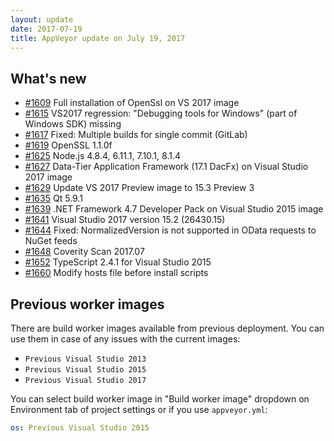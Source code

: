 ```yaml
---
layout: update
date: 2017-07-19
title: AppVeyor update on July 19, 2017
---
```


## What's new

* [#1609](https://github.com/appveyor/ci/issues/1609) Full installation of OpenSsl on VS 2017 image
* [#1615](https://github.com/appveyor/ci/issues/1615) VS2017 regression: "Debugging tools for Windows" (part of Windows SDK) missing
* [#1617](https://github.com/appveyor/ci/issues/1617) Fixed: Multiple builds for single commit (GitLab)
* [#1619](https://github.com/appveyor/ci/issues/1619) OpenSSL 1.1.0f
* [#1625](https://github.com/appveyor/ci/issues/1625) Node.js 4.8.4, 6.11.1, 7.10.1, 8.1.4
* [#1627](https://github.com/appveyor/ci/issues/1627) Data-Tier Application Framework (17.1 DacFx) on Visual Studio 2017 image
* [#1629](https://github.com/appveyor/ci/issues/1629) Update VS 2017 Preview image to 15.3 Preview 3
* [#1635](https://github.com/appveyor/ci/issues/1635) Qt 5.9.1
* [#1639](https://github.com/appveyor/ci/issues/1639) .NET Framework 4.7 Developer Pack on Visual Studio 2015 image
* [#1641](https://github.com/appveyor/ci/issues/1641) Visual Studio 2017 version 15.2 (26430.15)
* [#1644](https://github.com/appveyor/ci/issues/1644) Fixed: NormalizedVersion is not supported in OData requests to NuGet feeds
* [#1648](https://github.com/appveyor/ci/issues/1648) Coverity Scan 2017.07
* [#1652](https://github.com/appveyor/ci/issues/1652) TypeScript 2.4.1 for Visual Studio 2015
* [#1660](https://github.com/appveyor/ci/issues/1660) Modify hosts file before install scripts


## Previous worker images

There are build worker images available from previous deployment. You can use them in case of any issues with the current images:

* `Previous Visual Studio 2013`
* `Previous Visual Studio 2015`
* `Previous Visual Studio 2017`

You can select build worker image in "Build worker image" dropdown on Environment tab of project settings or if you use `appveyor.yml`:

```yaml
os: Previous Visual Studio 2015
```
